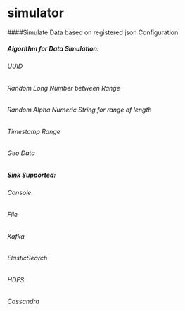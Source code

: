 # simulator
####Simulate Data based on registered json Configuration
##### Algorithm for Data Simulation:
###### UUID
###### Random Long Number between Range
###### Random Alpha Numeric String for range of length
###### Timestamp Range
###### Geo Data
##### Sink Supported:
###### Console
###### File
###### Kafka
###### ElasticSearch
###### HDFS
###### Cassandra